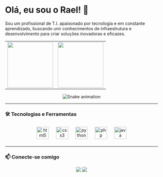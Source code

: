 # Olá, eu sou o Rael! 👋

Sou um profissional de T.I. apaixonado por tecnologia e em constante aprendizado, buscando unir conhecimentos de infraestrutura e desenvolvimento para criar soluções inovadoras e eficazes.

<div align="center">
  <table>
    <tr>
      <td>
        <a href="https://github.com/Rael-Pz">
          <img height="150" src="https://github-readme-stats.vercel.app/api?username=Rael-Pz&show_icons=true&theme=dracula&include_all_commits=true&count_private=true"/>
        </a>
      </td>
      <td>
        <a href="https://github.com/Rael-Pz">
          <img height="150" src="https://github-readme-stats.vercel.app/api/top-langs/?username=Rael-Pz&layout=compact&langs_count=7&theme=dracula"/>
        </a>
      </td>
    </tr>
  </table>
  <img src="https://github.com/Rael-Pz/Rael-Pz/blob/output/github-contribution-grid-snake.svg" alt="Snake animation" />
</div>
  
---
  
### 🛠️ Tecnologias e Ferramentas
  
<div align="center">
  <img style="margin: 10px" src="https://cdn.jsdelivr.net/gh/devicons/devicon/icons/html5/html5-original.svg" height="40" alt="html5 logo"  />
  <img style="margin: 10px" src="https://cdn.jsdelivr.net/gh/devicons/devicon/icons/css3/css3-original.svg" height="40" alt="css3 logo"  />
  <img style="margin: 10px" src="https://cdn.jsdelivr.net/gh/devicons/devicon/icons/python/python-original.svg" height="40" alt="python logo"  />
  <img style="margin: 10px" src="https://cdn.jsdelivr.net/gh/devicons/devicon/icons/php/php-original.svg" height="40" alt="php logo"  />
  <img style="margin: 10px" src="https://cdn.jsdelivr.net/gh/devicons/devicon/icons/java/java-original.svg" height="40" alt="java logo"  />
</div>

---

### 📫 Conecte-se comigo

<div align="center">
  <a href="https://www.linkedin.com/in/israel-paz-6a9777366/" target="_blank"><img src="https://img.shields.io/badge/-LinkedIn-%230077B5?style=for-the-badge&logo=linkedin&logoColor=white" target="_blank"></a>
  <a href = "mailto:SEU-EMAIL-AQUI"><img src="https.img.shields.io/badge/-Gmail-%23333?style=for-the-badge&logo=gmail&logoColor=white" target="_blank"></a>
</div>
